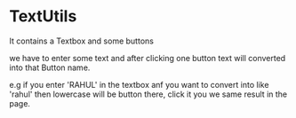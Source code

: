 # TextUtils
It contains a Textbox and some buttons

we have to enter some text and after clicking one button text will converted into that Button name.

e.g if you enter 'RAHUL' in the textbox anf you want to convert into like 'rahul' then lowercase will be button there, click it you we same result in the page.
